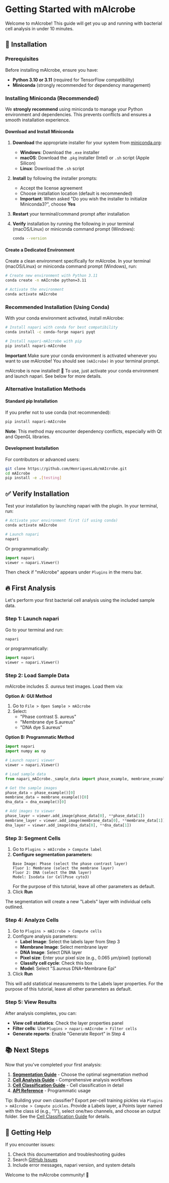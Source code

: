 # Getting Started with mAIcrobe

Welcome to mAIcrobe! This guide will get you up and running with bacterial cell analysis in under 10 minutes.

## 🚀 Installation

### Prerequisites

Before installing mAIcrobe, ensure you have:

- **Python 3.10 or 3.11** (required for TensorFlow compatibility)
- **Miniconda** (strongly recommended for dependency management)

### Installing Miniconda (Recommended)

We **strongly recommend** using miniconda to manage your Python environment and dependencies. This prevents conflicts and ensures a smooth installation experience.

#### Download and Install Miniconda

1. **Download** the appropriate installer for your system from [miniconda.org](https://docs.conda.io/en/latest/miniconda.html):
   - **Windows**: Download the `.exe` installer
   - **macOS**: Download the `.pkg` installer (Intel) or `.sh` script (Apple Silicon)
   - **Linux**: Download the `.sh` script

2. **Install** by following the installer prompts:
   - Accept the license agreement
   - Choose installation location (default is recommended)
   - **Important**: When asked "Do you wish the installer to initialize Miniconda3?", choose **Yes**

3. **Restart** your terminal/command prompt after installation

4. **Verify** installation by running the following in your terminal (macOS/Linux) or miniconda command prompt (Windows):
   ```bash
   conda --version
   ```

#### Create a Dedicated Environment

Create a clean environment specifically for mAIcrobe. In your terminal (macOS/Linux) or miniconda command prompt (Windows), run:

```bash
# Create new environment with Python 3.11
conda create -n mAIcrobe python=3.11

# Activate the environment
conda activate mAIcrobe
```

### Recommended Installation (Using Conda)

With your conda environment activated, install mAIcrobe:

```bash
# Install napari with conda for best compatibility
conda install -c conda-forge napari pyqt

# Install napari-mAIcrobe with pip
pip install napari-mAIcrobe
```

**Important** Make sure your conda environment is activated whenever you want to use mAIcrobe! You should see `(mAIcrobe)` in your terminal prompt.

 mAIcrobe is now installed! 🎉
 To use, just activate your conda environment and launch napari. See below for more details.

### Alternative Installation Methods

#### Standard pip Installation

If you prefer not to use conda (not recommended):

```bash
pip install napari-mAIcrobe
```

**Note**: This method may encounter dependency conflicts, especially with Qt and OpenGL libraries.

#### Development Installation

For contributors or advanced users:

```bash
git clone https://github.com/HenriquesLab/mAIcrobe.git
cd mAIcrobe
pip install -e .[testing]
```

## ✅ Verify Installation

Test your installation by launching napari with the plugin. In your terminal, run:

```bash
# Activate your environment first (if using conda)
conda activate mAIcrobe

# Launch napari
napari
```

Or programmatically:

```python
import napari
viewer = napari.Viewer()
```

Then check if "mAIcrobe" appears under `Plugins` in the menu bar.

## 🔥 First Analysis

Let's perform your first bacterial cell analysis using the included sample data.

### Step 1: Launch napari

Go to your terminal and run:

```bash
napari
```

or programmatically:

```python
import napari
viewer = napari.Viewer()
```

### Step 2: Load Sample Data

mAIcrobe includes _S. aureus_ test images. Load them via:

**Option A: GUI Method**
1. Go to `File > Open Sample > mAIcrobe`
2. Select:
   - "Phase contrast S. aureus"
   - "Membrane dye S.aureus"
   - "DNA dye S.aureus"

**Option B: Programmatic Method**

```python
import napari
import numpy as np

# Launch napari viewer
viewer = napari.Viewer()

# Load sample data
from napari_mAIcrobe._sample_data import phase_example, membrane_example, dna_example

# Get the sample images
phase_data = phase_example()[0]
membrane_data = membrane_example()[0]
dna_data = dna_example()[0]

# Add images to viewer
phase_layer = viewer.add_image(phase_data[0], **phase_data[1])
membrane_layer = viewer.add_image(membrane_data[0], **membrane_data[1])
dna_layer = viewer.add_image(dna_data[0], **dna_data[1])
```

### Step 3: Segment Cells

1. Go to `Plugins > mAIcrobe > Compute label`
2. **Configure segmentation parameters:**
   ```
   Base Image: Phase (select the phase contrast layer)
   Fluor 1: Membrane (select the membrane layer)
   Fluor 2: DNA (select the DNA layer)
   Model: Isodata (or CellPose cyto3)
   ```
   For the purpose of this tutorial, leave all other parameters as default.
3. Click **Run**

The segmentation will create a new "Labels" layer with individual cells outlined.

### Step 4: Analyze Cells

1. Go to `Plugins > mAIcrobe > Compute cells`
2. Configure analysis parameters:
   - **Label Image**: Select the labels layer from Step 3
   - **Membrane Image**: Select membrane layer
   - **DNA Image**: Select DNA layer
   - **Pixel size**: Enter your pixel size (e.g., 0.065 μm/pixel) (optional)
   - **Classify cell cycle**: Check this box
   - **Model**: Select "S.aureus DNA+Membrane Epi"
3. Click **Run**

This will add statistical measurements to the Labels layer properties. For the purpose of this tutorial, leave all other parameters as default.

### Step 5: View Results

After analysis completes, you can:

- **View cell statistics**: Check the layer properties panel
- **Filter cells**: Use `Plugins > napari-mAIcrobe > Filter cells`
- **Generate reports**: Enable "Generate Report" in Step 4


## 📚 Next Steps

Now that you've completed your first analysis:

1. **[Segmentation Guide](segmentation-guide.md)** - Choose the optimal segmentation method
2. **[Cell Analysis Guide](cell-analysis.md)** - Comprehensive analysis workflows
3. **[Cell Classification Guide](cell-classification.md)** - Cell classification in detail
4. **[API Reference](../api/api-reference.md)** - Programmatic usage

Tip: Building your own classifier? Export per-cell training pickles via `Plugins > mAIcrobe > Compute pickles`. Provide a Labels layer, a Points layer named with the class id (e.g., "1"), select one/two channels, and choose an output folder. See the [Cell Classification Guide](cell-classification.md) for details.

## 🤝 Getting Help

If you encounter issues:

1. Check this documentation and troubleshooting guides
2. Search [GitHub Issues](https://github.com/HenriquesLab/mAIcrobe/issues)
4. Include error messages, napari version, and system details

Welcome to the mAIcrobe community! 🔬
